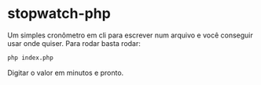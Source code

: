 # stopwatch-php

Um simples cronômetro em cli para escrever num arquivo e você conseguir usar onde quiser.
Para rodar basta rodar:

```bash
php index.php
```

Digitar o valor em minutos e pronto.
